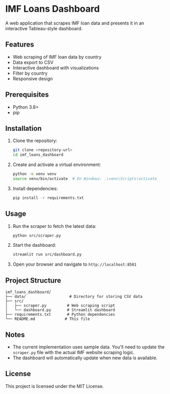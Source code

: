 # IMF Loans Dashboard

A web application that scrapes IMF loan data and presents it in an interactive Tableau-style dashboard.

## Features
- Web scraping of IMF loan data by country
- Data export to CSV
- Interactive dashboard with visualizations
- Filter by country
- Responsive design

## Prerequisites
- Python 3.8+
- pip

## Installation

1. Clone the repository:
   ```bash
   git clone <repository-url>
   cd imf_loans_dashboard
   ```

2. Create and activate a virtual environment:
   ```bash
   python -m venv venv
   source venv/bin/activate  # On Windows: .\venv\Scripts\activate
   ```

3. Install dependencies:
   ```bash
   pip install -r requirements.txt
   ```

## Usage

1. Run the scraper to fetch the latest data:
   ```bash
   python src/scraper.py
   ```

2. Start the dashboard:
   ```bash
   streamlit run src/dashboard.py
   ```

3. Open your browser and navigate to `http://localhost:8501`

## Project Structure

```
imf_loans_dashboard/
├── data/                   # Directory for storing CSV data
├── src/
│   ├── scraper.py         # Web scraping script
│   └── dashboard.py       # Streamlit dashboard
├── requirements.txt       # Python dependencies
└── README.md             # This file
```

## Notes
- The current implementation uses sample data. You'll need to update the `scraper.py` file with the actual IMF website scraping logic.
- The dashboard will automatically update when new data is available.

## License
This project is licensed under the MIT License.
